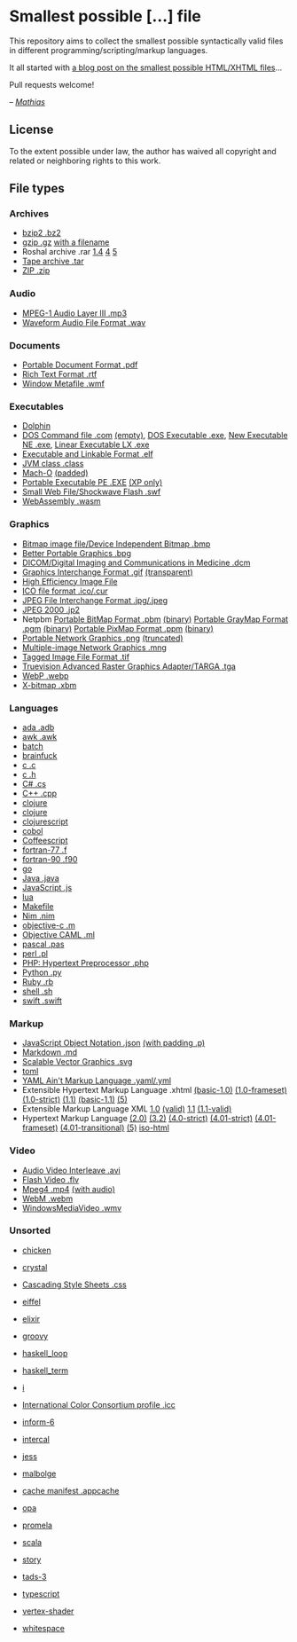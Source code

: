 # Smallest possible […] file

This repository aims to collect the smallest possible syntactically valid files in different programming/scripting/markup languages.

It all started with [a blog post on the smallest possible HTML/XHTML files](https://mathiasbynens.be/notes/minimal-html)…

Pull requests welcome!

_– [Mathias](https://mathiasbynens.be/)_

## License

To the extent possible under law, the author has waived all copyright and related or neighboring rights to this work.

## File types

### Archives
- [bzip2 .bz2](BZip2.bz2)
- [gzip .gz](gzip.gz) [with a filename](gzip-name.gz)
- Roshal archive .rar [1.4](rar14.rar) [4](rar4.rar) [5](rar5.rar)
- [Tape archive .tar](tar.tar)
- [ZIP .zip](zip.zip)

### Audio
- [MPEG-1 Audio Layer III .mp3](mp3.mp3)
- [Waveform Audio File Format .wav](wav.wav)

### Documents
- [Portable Document Format .pdf](pdf.pdf)
- [Rich Text Format .rtf](rtf.rtf)
- [Window Metafile .wmf](WindowsMetafile.wmf)

### Executables
- [Dolphin](dolphin.dol)
- [DOS Command file .com](doscommand.com) [(empty)](doscommand-empty.com), [DOS Executable .exe](dosexecutable.exe), [New Executable NE .exe](newexecutable.exe), [Linear Executable LX .exe](linearexecutable.exe)
- [Executable and Linkable Format .elf](elf.o)
- [JVM class .class](java-class.class)
- [Mach-O](macho-ml) [(padded)](macho)
- [Portable Executable PE .EXE](portableexecutable.exe) [(XP only)](portableexecutable-xp.exe)
- [Small Web File/Shockwave Flash .swf](flash.swf)
- [WebAssembly .wasm](webassembly.wasm)

### Graphics
- [Bitmap image file/Device Independent Bitmap .bmp](bmp.bmp)
- [Better Portable Graphics .bpg](bpg.bpg)
- [DICOM/Digital Imaging and Communications in Medicine .dcm](dicom.dcm)
- [Graphics Interchange Format .gif](gif.gif) [(transparent)](gif-transparent.gif)
- [High Efficiency Image File](heic.heif)
- [ICO file format .ico/.cur](ico.ico)
- [JPEG File Interchange Format .jpg/.jpeg](jpeg.jpg)
- [JPEG 2000 .jp2](jpeg2.jp2)
- Netpbm [Portable BitMap Format .pbm](pbm.pbm) [(binary)](pbmb.pbm) [Portable GrayMap Format .pgm](pgm.pgm) [(binary)](pgmb.pgm) [Portable PixMap Format .ppm](ppm.ppm) [(binary)](ppmb.ppm)
- [Portable Network Graphics .png](png-transparent.png) [(truncated)](png-truncated.png)
- [Multiple-image Network Graphics .mng](mng.mng)
- [Tagged Image File Format .tif](tiff.tif)
- [Truevision Advanced Raster Graphics Adapter/TARGA .tga](targa.tga)
- [WebP .webp](webp.webp)
- [X-bitmap .xbm](x-bitmap.xbm)

### Languages
- [ada .adb](ada.adb)
- [awk .awk](awk.awk)
- [batch](batch.bat)
- [brainfuck](brainfuck.bf)
- [c .c](c.c)
- [c .h](c.h)
- [C# .cs](csharp.cs)
- [C++ .cpp](cpp.cpp)
- [clojure](clojure.clj)
- [clojure](clojure.cljc)
- [clojurescript](clojurescript.cljs)
- [cobol](cobol.cob)
- [Coffeescript](coffeescript.coffee)
- [fortran-77 .f](fortran-77.f)
- [fortran-90 .f90](fortran-90.f90)
- [go](go.go)
- [Java .java](java.java)
- [JavaScript .js](javascript.js)
- [lua](lua.lua)
- [Makefile](Makefile)
- [Nim .nim](nim.nim)
- [objective-c .m](objective-c.m)
- [Objective CAML .ml](ocaml.ml)
- [pascal .pas](pascal.pas)
- [perl .pl](perl.pl)
- [PHP: Hypertext Preprocessor .php](php.php)
- [Python .py](python.py)
- [Ruby .rb](ruby.rb)
- [shell .sh](shell.sh)
- [swift .swift](swift.swift)

### Markup
- [JavaScript Object Notation .json](json.json) [(with padding .p)](json-p.jsonp)
- [Markdown .md](markdown.md)
- [Scalable Vector Graphics .svg](svg.svg)
- [toml](toml.toml)
- [YAML Ain't Markup Language .yaml/.yml](yaml.yml)
- Extensible Hypertext Markup Language .xhtml [(basic-1.0)](xhtml-basic-1.0.xhtml) [(1.0-frameset)](xhtml-1.0-frameset.html) [(1.0-strict)](xhtml-1.0-strict.xhtml) [(1.1)](xhtml-1.1.xhtml) [(basic-1.1)](xhtml-basic-1.1.xhtml) [(5)](xhtml5.xhtml)
- Extensible Markup Language XML [1.0](xml-1.0.xml) [(valid)](xml-1.0-valid.xml) [1.1](xml-1.1.xml) [(1.1-valid)](xml-1.1-valid.xml)
- Hypertext Markup Language [(2.0)](html-2.0.html) [(3.2)](html-3.2.html) [(4.0-strict)](html-4.0-strict.html) [(4.01-strict)](html-4.01-strict.html) [(4.01-frameset)](html-4.01-frameset.html) [(4.01-transitional)](html-4.01-transitional.html) [(5)](html5.html) [iso-html](iso-html.html)

### Video
- [Audio Video Interleave .avi](AudioVideoInterleave.avi)
- [Flash Video .flv](FlashVideo.flv)
- [Mpeg4 .mp4](Mpeg4.mp4) [(with audio)](mp4-with-audio.mp4)
- [WebM .webm](webm.webm)
- [WindowsMediaVideo .wmv](WindowsMediaVideo.wmv)

### Unsorted

- [chicken](chicken.chicken)
- [crystal](crystal.cr)
- [Cascading Style Sheets .css](css.css)
- [eiffel](eiffel.e)
- [elixir](elixir.ex)
- [groovy](groovy.groovy)
- [haskell_loop](haskell_loop.hs)
- [haskell_term](haskell_term.hs)
- [i](i.i7x)
- [International Color Consortium profile .icc](icc.icc)
- [inform-6](inform-6.inf)
- [intercal](intercal.i)

- [jess](jess.clp)

- [malbolge](malbolge.malbolge)
- [cache manifest .appcache](manifest.appcache)
- [opa](opa.opa)

- [promela](promela.pml)
- [scala](scala.scala)
- [story](story.ni)
- [tads-3](tads-3.t)
- [typescript](typescript.ts)
- [vertex-shader](vertex-shader.vs)
- [whitespace](whitespace.ws)
